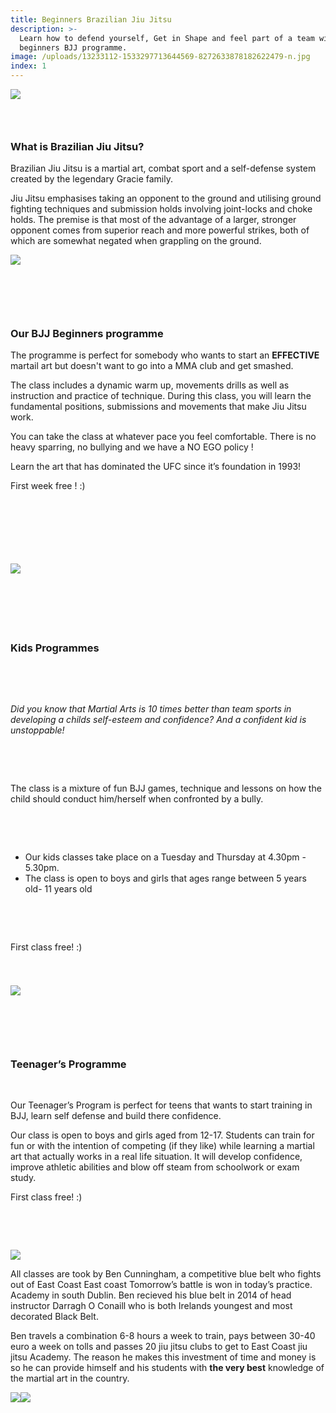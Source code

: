 ```yaml
---
title: Beginners Brazilian Jiu Jitsu
description: >-
  Learn how to defend yourself, Get in Shape and feel part of a team with our
  beginners BJJ programme.
image: /uploads/13233112-1533297713644569-8272633878182622479-n.jpg
index: 1
---
```



![](/uploads/versions/13233112-1533297713644569-8272633878182622479-n---x----849-835x---.jpg)

### &nbsp;

### **What is Brazilian Jiu Jitsu?**

Brazilian Jiu Jitsu is a martial art, combat sport and a self-defense system created by the legendary Gracie family.

Jiu Jitsu emphasises taking an opponent to the ground and utilising ground fighting techniques and submission holds involving joint-locks and choke holds. The premise is that most of the advantage of a larger, stronger opponent comes from superior reach and more powerful strikes, both of which are somewhat negated when grappling on the ground.

![](/uploads/versions/13503065-1545179569123050-2793428467608878279-o---x----1176-540x---.jpg)&nbsp;&nbsp;

&nbsp;

### &nbsp;

### **Our BJJ Beginners programme**

The programme is perfect for somebody who wants to start an **EFFECTIVE** martail art but doesn't want to go into a MMA club and get smashed.

The class includes a dynamic warm up, movements drills as well as instruction and practice of technique. During this class, you will learn the fundamental positions, submissions and movements that make Jiu Jitsu work.&nbsp;

You can take the class at whatever pace you feel comfortable. There is no heavy sparring, no bullying and we have a NO EGO policy ! &nbsp;

Learn the art that has dominated the UFC since it’s foundation in 1993!

First week free ! :)

&nbsp;

&nbsp;

&nbsp;

### ![](/uploads/versions/20170727-1731520---x----1136-639x---.jpg)

### &nbsp;

### &nbsp;

### **Kids Programmes**

&nbsp;

&nbsp;

*Did you know that Martial Arts is 10 times better than team sports in developing a childs self-esteem and confidence? And a confident kid is unstoppable!*

&nbsp;

&nbsp;

The class is a mixture of fun BJJ games, technique and lessons on how the child should conduct him/herself when confronted by a bully.

&nbsp;

&nbsp;

* Our kids classes take place on a Tuesday and Thursday at 4.30pm - 5.30pm.
* The class is open to boys and girls that ages range between 5 years old- 11 years old

&nbsp;

&nbsp;

First class free! :)

&nbsp;

### ![](/uploads/versions/19055184-635938069928094-3867460336403018773-o-1---x----720-477x---.jpg)

### &nbsp;

&nbsp;

### **Teenager’s Programme**

&nbsp;

Our Teenager’s Program is perfect for teens that wants to start training in BJJ, learn self defense and build there confidence.

Our class is open to boys and girls aged from 12-17. Students can train for fun or with the intention of competing (if they like) while learning a martial art that actually works in a real life situation. It will develop confidence, improve athletic abilities and blow off steam from schoolwork or exam study.

First class free! :)

&nbsp;

&nbsp;

![](/uploads/versions/img-20170730-wa0004-1---x----359-639x---.jpg)

All classes are took by Ben Cunningham, a competitive blue belt who fights out of East Coast East coast Tomorrow’s battle is won in today’s practice. Academy in south Dublin. Ben recieved his blue belt in 2014 of head instructor Darragh O Conaill who is both Irelands youngest and most decorated Black Belt.

Ben travels a combination 6-8 hours a week to train, pays between 30-40 euro a week on tolls and passes 20 jiu jitsu clubs to get to East Coast jiu jitsu Academy. The reason he makes this investment of time and money is so he can provide himself and his students with **the very best** knowledge of the martial art in the country.

![](/uploads/versions/20776665-1976680389211360-4956305605765613403-o---x----720-480x---.jpg)![](/uploads/versions/35732380483-5556bac001-c---x----800-534x---.jpg)